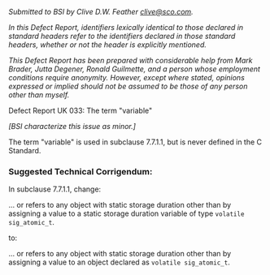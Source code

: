 *Submitted to BSI by Clive D.W. Feather clive@sco.com.*

*In this Defect Report, identifiers lexically identical to those declared in
standard headers refer to the identifiers declared in those standard headers,
whether or not the header is explicitly mentioned.*

*This Defect Report has been prepared with considerable help from Mark Brader,
Jutta Degener, Ronald Guilmette, and a person whose employment conditions
require anonymity. However, except where stated, opinions expressed or implied
should not be assumed to be those of any person other than myself.*

Defect Report UK 033: The term "variable"

*\[BSI characterize this issue as minor.]*

The term "variable" is used in subclause 7.7.1.1, but is never defined in the C
Standard.

### Suggested Technical Corrigendum:

In subclause 7.7.1.1, change:

... or refers to any object with static storage duration other than by assigning
a value to a static storage duration variable of type `volatile sig_atomic_t`.

to:

... or refers to any object with static storage duration other than by assigning
a value to an object declared as `volatile sig_atomic_t`.

